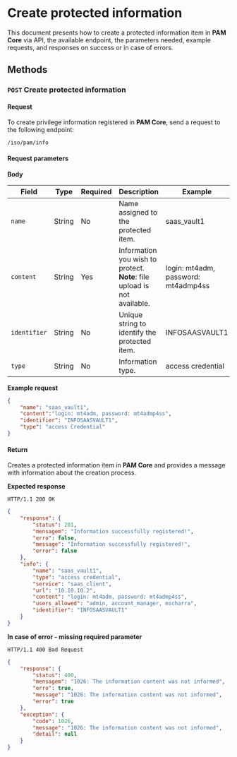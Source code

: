 # Create protected information

This document presents how to create a protected information item in **PAM Core** via API, the  available endpoint, the parameters needed, example requests, and responses on success or in case of errors.

## Methods

### `POST` Create protected information
#### Request
To create privilege information registered in **PAM Core**, send a request to the following endpoint:

`/iso/pam/info` 

#### Request parameters

**Body**


| Field | Type | Required | Description | Example |
| --- | --- | --- | --- | --- |
| `name` | String | No | Name assigned to the protected item.  | saas_vault1 |
| `content` | String | Yes | Information you wish to protect. **Note**: file upload is not available. | login: mt4adm, password: mt4admp4ss |
| `identifier` | String | No | Unique string to identify the protected item. | INFOSAASVAULT1 |
| `type` | String | No | Information type. | access credential |

**Example request**

```json
{   
    "name": "saas_vault1",
    "content":"login: mt4adm, password: mt4admp4ss",
    "identifier": "INFOSAASVAULT1",
    "type": "access Credential"
}
```

#### Return
Creates a protected information item in **PAM Core** and provides a message with information about the creation process.


**Expected response**

`HTTP/1.1 200 OK 
`
```json
{
    "response": {
        "status": 201,
        "mensagem": "Information successfully registered!",
        "erro": false,
        "message": "Information successfully registered!",
        "error": false
    },
    "info": {
	    "name": "saas_vault1",
		"type": "access credential",
		"service": "saas_client",
		"url": "10.10.10.2",
		"content": "login: mt4adm, password: mt4admp4ss",
		"users_allowed": "admin, account_manager, mscharra",
		"identifier": "INFOSAASVAULT1"
    }
}
```
**In case of error - missing required parameter**

`HTTP/1.1 400 Bad Request`

```json
{
    "response": {
        "status": 400,
        "mensagem": "1026: The information content was not informed",
        "erro": true,
        "message": "1026: The information content was not informed",
        "error": true
    },
    "exception": {
        "code": 1026,
        "message": "1026: The information content was not informed",
        "detail": null
    }
}
```